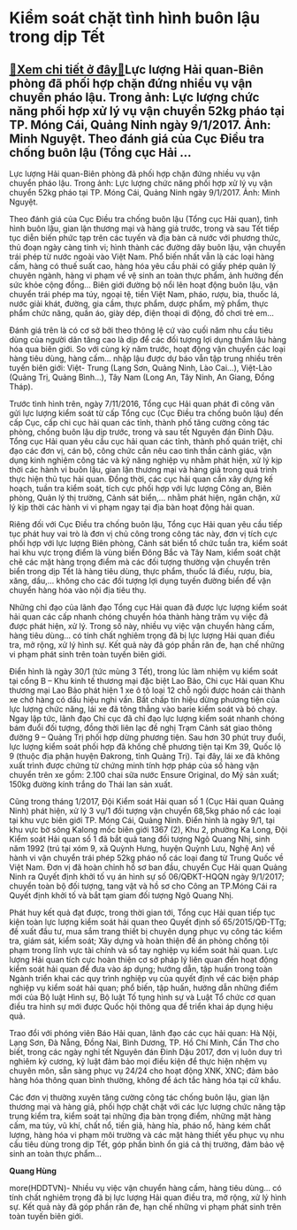 Kiểm soát chặt tình hình buôn lậu trong dịp Tết
===============================================

[:gift:Xem chi tiết ở đây:gift:](https://hddtvn.com/kiem-soat-chat-tinh-hinh-buon-lau-trong-dip-tet/)Lực lượng Hải quan-Biên phòng đã phối hợp chặn đứng nhiều vụ vận chuyển pháo lậu. Trong ảnh: Lực lượng chức năng phối hợp xử lý vụ vận chuyển 52kg pháo tại TP. Móng Cái, Quảng Ninh ngày 9/1/2017. Ảnh: Minh Nguyệt. Theo đánh giá của Cục Điều tra chống buôn lậu (Tổng cục Hải …
-----------------------------------------------------------------------------------------------------------------------------------------------------------------------------------------------------------------------------------------------------------------------------------







 






 Lực lượng Hải quan-Biên phòng đã phối hợp chặn đứng nhiều vụ vận chuyển pháo lậu. Trong ảnh: Lực lượng chức năng phối hợp xử lý vụ vận chuyển 52kg pháo tại TP. Móng Cái, Quảng Ninh ngày 9/1/2017. Ảnh: Minh Nguyệt. 


Theo đánh giá của Cục Điều tra chống buôn lậu (Tổng cục Hải quan), tình hình buôn lậu, gian lận thương mại và hàng giả trước, trong và sau Tết tiếp tục diễn biến phức tạp trên các tuyến và địa bàn cả nước với phương thức, thủ đoạn ngày càng tinh vi; hình thành các đường dây buôn lậu, vận chuyển trái phép từ nước ngoài vào Việt Nam. Phổ biến nhất vẫn là các loại hàng cấm, hàng có thuế suất cao, hàng hóa yêu cầu phải có giấy phép quản lý chuyên ngành, hàng vi phạm về vệ sinh an toàn thực phẩm, ảnh hưởng đến sức khỏe cộng đồng… Biên giới đường bộ nổi lên hoạt động buôn lậu, vận chuyển trái phép ma túy, ngoại tệ, tiền Việt Nam, pháo, rượu, bia, thuốc lá, nước giải khát, đường, gia cầm, thực phẩm, dược phẩm, mỹ phẩm, thực phẩm chức năng, quần áo, giày dép, điện thoại di động, đồ chơi trẻ em… 


Đánh giá trên là có cơ sở bởi theo thông lệ cứ vào cuối năm nhu cầu tiêu dùng của người dân tăng cao là dịp để các đối tượng lợi dụng thẩm lậu hàng hóa qua biên giới. So với cùng kỳ năm trước, hoạt động vận chuyển các loại hàng tiêu dùng, hàng cấm… nhập lậu được dự báo vẫn tập trung nhiều trên tuyến biên giới: Việt- Trung (Lạng Sơn, Quảng Ninh, Lào Cai…), Việt-Lào (Quảng Trị, Quảng Bình…), Tây Nam (Long An, Tây Ninh, An Giang, Đồng Tháp). 


Trước tình hình trên, ngày 7/11/2016, Tổng cục Hải quan phát đi công văn gửi lực lượng kiểm soát từ cấp Tổng cục (Cục Điều tra chống buôn lậu) đến cấp Cục, cấp chi cục hải quan các tỉnh, thành phố tăng cường công tác phòng, chống buôn lậu dịp trước, trong và sau tết Nguyên đán Đinh Dậu. Tổng cục Hải quan yêu cầu cục hải quan các tỉnh, thành phố quán triệt, chỉ đạo các đơn vị, cán bộ, công chức cần nêu cao tinh thần cảnh giác, vận dụng kinh nghiệm công tác và kỹ năng nghiệp vụ nhằm phát hiện, xử lý kịp thời các hành vi buôn lậu, gian lận thương mại và hàng giả trong quá trình thực hiện thủ tục hải quan. Đồng thời, các cục hải quan cần xây dựng kế hoạch, tuần tra kiểm soát, tích cực phối hợp với lực lượng Công an, Biên phòng, Quản lý thị trường, Cảnh sát biển,… nhằm phát hiện, ngăn chặn, xử lý kịp thời các hành vi vi phạm ngay tại địa bàn hoạt động hải quan.


Riêng đối với Cục Điều tra chống buôn lậu, Tổng cục Hải quan yêu cầu tiếp tục phát huy vai trò là đơn vị chủ công trong công tác này, đơn vị tích cực phối hợp với lực lượng Biên phòng, Cảnh sát biển tổ chức tuần tra, kiểm soát hai khu vực trọng điểm là vùng biển Đông Bắc và Tây Nam, kiểm soát chặt chẽ các mặt hàng trọng điểm mà các đối tượng thường vận chuyển trên biển trong dịp Tết là hàng tiêu dùng, thực phẩm, thuốc lá điếu, rượu, bia, xăng, dầu,… không cho các đối tượng lợi dụng tuyến đường biển để vận chuyển hàng hóa vào nội địa tiêu thụ.


Những chỉ đạo của lãnh đạo Tổng cục Hải quan đã được lực lượng kiểm soát hải quan các cấp nhanh chóng chuyển hóa thành hàng trăm vụ việc đã được phát hiện, xử lý. Trong số này, nhiều vụ việc vận chuyển hàng cấm, hàng tiêu dùng… có tính chất nghiêm trọng đã bị lực lượng Hải quan điều tra, mở rộng, xử lý hình sự. Kết quả này đã góp phần răn đe, hạn chế những vi phạm phát sinh trên toàn tuyến biên giới.


Điển hình là ngày 30/1 (tức mùng 3 Tết), trong lúc làm nhiệm vụ kiểm soát tại cổng B – Khu kinh tế thương mại đặc biệt Lao Bảo, Chi cục Hải quan Khu thương mại Lao Bảo phát hiện 1 xe ô tô loại 12 chỗ ngồi được hoán cải thành xe chở hàng có dấu hiệu nghi vấn. Bất chấp tín hiệu dừng phương tiện của lực lượng chức năng, lái xe đã tông thẳng vào barie kiểm soát và bỏ chạy. Ngay lập tức, lãnh đạo Chi cục đã chỉ đạo lực lượng kiểm soát nhanh chóng bám đuổi đối tượng, đồng thời liên lạc đề nghị Trạm Cảnh sát giao thông đường 9 – Quảng Trị phối hợp dừng phương tiện. Sau hơn 30 phút truy đuổi, lực lượng kiểm soát phối hợp đã khống chế phương tiện tại Km 39, Quốc lộ 9 (thuộc địa phận huyện Đakrong, tỉnh Quảng Trị). Tại đây, lái xe đã không xuất trình được chứng từ chứng minh tính hợp pháp của số hàng vận chuyển trên xe gồm: 2.100 chai sữa nước Ensure Original, do Mỹ sản xuất; 150kg đường kính trắng do Thái lan sản xuất.


Cũng trong tháng 1/2017, Đội Kiểm soát Hải quan số 1 (Cục Hải quan Quảng Ninh) phát hiện, xử lý 3 vụ/1 đối tượng vận chuyển 68,5kg pháo nổ các loại tại khu vực biên giới TP. Móng Cái, Quảng Ninh. Điển hình là ngày 9/1, tại khu vực bờ sông Kalong mốc biên giới 1367 (2), Khu 2, phường Ka Long, Đội Kiểm soát Hải quan số 1 đã bắt quả tang đối tượng Ngô Quang Nhị, sinh năm 1992 (trú tại xóm 9, xã Quỳnh Hưng, huyện Quỳnh Lưu, Nghệ An) về hành vi vận chuyển trái phép 52kg pháo nổ các loại đang từ Trung Quốc về Việt Nam. Đơn vị đã hoàn chỉnh hồ sơ ban đầu, chuyển Cục Hải quan Quảng Ninh ra Quyết định khởi tố vụ án hình sự số 06/QĐKT-HQQN ngày 9/1/2017; chuyển toàn bộ đối tượng, tang vật và hồ sơ cho Công an TP.Móng Cái ra Quyết định khởi tố và bắt tạm giam đối tượng Ngô Quang Nhị. 


Phát huy kết quả đạt được, trong thời gian tới, Tổng cục Hải quan tiếp tục kiện toàn lực lượng kiểm soát hải quan theo Quyết định số 65/2015/QĐ-TTg; đề xuất đầu tư, mua sắm trang thiết bị chuyên dụng phục vụ công tác kiểm tra, giám sát, kiểm soát; Xây dựng và hoàn thiện đề án phòng chống tội phạm trong lĩnh vực tài chính và sổ tay nghiệp vụ kiểm soát hải quan. Lực lượng Hải quan tích cực hoàn thiện cơ sở pháp lý liên quan đến hoạt động kiểm soát hải quan để đưa vào áp dụng; hướng dẫn, tập huấn trong toàn Ngành triển khai các quy trình nghiệp vụ của quyết định về các biện pháp nghiệp vụ kiểm soát hải quan; phổ biến, tập huấn, hướng dẫn những điểm mới của Bộ luật Hình sự, Bộ luật Tố tụng hình sự và Luật Tổ chức cơ quan điều tra hình sự mới được Quốc hội thông qua để triển khai áp dụng hiệu quả.







Trao đổi với phóng viên Báo Hải quan, lãnh đạo các cục hải quan: Hà Nội, Lạng Sơn, Đà Nẵng, Đồng Nai, Bình Dương, TP. Hồ Chí Minh, Cần Thơ cho biết, trong các ngày nghỉ tết Nguyên đán Đinh Dậu 2017, đơn vị luôn duy trì nghiêm kỷ cương, kỷ luật đảm bảo mọi điều kiện để thực hiện nhệm vụ chuyên môn, sẵn sàng phục vụ 24/24 cho hoạt động XNK, XNC; đảm bảo hàng hóa thông quan bình thường, không để ách tắc hàng hóa tại cử khẩu.


Các đơn vị thường xuyên tăng cường công tác chống buôn lậu, gian lận thương mại và hàng giả, phối hợp chặt chặt với các lực lượng chức năng tập trung kiểm tra, kiểm soát tại những địa bàn trọng điểm, những mặt hàng cấm, ma túy, vũ khí, chất nổ, tiền giả, hàng hỉa, pháo nổ, hàng kém chất lượng, hàng hóa vi phạm môi trường và các mặt hàng thiết yếu phục vụ nhu cầu tiêu dùng trong dịp Tết, góp phần bình ổn giá cả thị trường, đảm bảo vệ sinh an toàn thực phẩm…












**Quang Hùng**



more(HDDTVN)- Nhiều vụ việc vận chuyển hàng cấm, hàng tiêu dùng… có tính chất nghiêm trọng đã bị lực lượng Hải quan điều tra, mở rộng, xử lý hình sự. Kết quả này đã góp phần răn đe, hạn chế những vi phạm phát sinh trên toàn tuyến biên giới.

